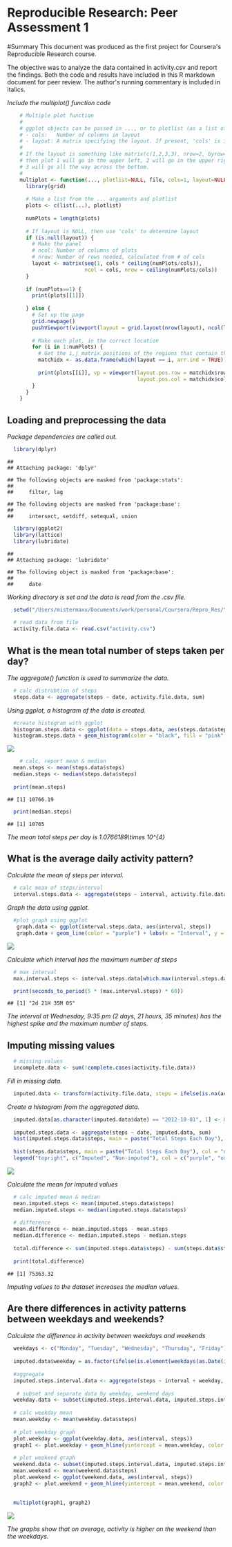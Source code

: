 # Reproducible Research: Peer Assessment 1
#Summary
This document was produced as the first project for Coursera's Reproducible Research course.

The objective was to analyze the data contained in activity.csv and report the findings. Both the code and results have included in this R markdown document for peer review. The author's running commentary is included in italics.

*Include the multiplot() function code*

```r
    # Multiple plot function
    #
    # ggplot objects can be passed in ..., or to plotlist (as a list of ggplot objects)
    # - cols:   Number of columns in layout
    # - layout: A matrix specifying the layout. If present, 'cols' is ignored.
    #
    # If the layout is something like matrix(c(1,2,3,3), nrow=2, byrow=TRUE),
    # then plot 1 will go in the upper left, 2 will go in the upper right, and
    # 3 will go all the way across the bottom.
    #
    multiplot <- function(..., plotlist=NULL, file, cols=1, layout=NULL) {
      library(grid)
      
      # Make a list from the ... arguments and plotlist
      plots <- c(list(...), plotlist)
      
      numPlots = length(plots)
      
      # If layout is NULL, then use 'cols' to determine layout
      if (is.null(layout)) {
        # Make the panel
        # ncol: Number of columns of plots
        # nrow: Number of rows needed, calculated from # of cols
        layout <- matrix(seq(1, cols * ceiling(numPlots/cols)),
                         ncol = cols, nrow = ceiling(numPlots/cols))
      }
      
      if (numPlots==1) {
        print(plots[[1]])
        
      } else {
        # Set up the page
        grid.newpage()
        pushViewport(viewport(layout = grid.layout(nrow(layout), ncol(layout))))
        
        # Make each plot, in the correct location
        for (i in 1:numPlots) {
          # Get the i,j matrix positions of the regions that contain this subplot
          matchidx <- as.data.frame(which(layout == i, arr.ind = TRUE))
          
          print(plots[[i]], vp = viewport(layout.pos.row = matchidx$row,
                                          layout.pos.col = matchidx$col))
        }
      }
    }
```

## Loading and preprocessing the data
*Package dependencies are called out.*

```r
  library(dplyr)
```

```
## 
## Attaching package: 'dplyr'
```

```
## The following objects are masked from 'package:stats':
## 
##     filter, lag
```

```
## The following objects are masked from 'package:base':
## 
##     intersect, setdiff, setequal, union
```

```r
  library(ggplot2)
  library(lattice)
  library(lubridate)
```

```
## 
## Attaching package: 'lubridate'
```

```
## The following object is masked from 'package:base':
## 
##     date
```

*Working directory is set and the data is read from the .csv file.*

```r
  setwd("/Users/mistermaxx/Documents/work/personal/Coursera/Repro_Res/")
  
  # read data from file
  activity.file.data <- read.csv("activity.csv")
```


## What is the mean total number of steps taken per day?
*The aggregate() function is used to summarize the data.*

```r
  # calc distrubtion of steps
  steps.data <- aggregate(steps ~ date, activity.file.data, sum)
```

*Using ggplot, a histogram of the data is created.*

```r
  #create histogram with ggplot
  histogram.steps.data <- ggplot(data = steps.data, aes(steps.data$steps)) 
  histogram.steps.data + geom_histogram(color = "black", fill = "pink", bins = 10, binwidth = 6000) + labs(x = "Steps", y = "Count", title = "Distribution: Total Steps")
```

![](unnamed-chunk-5-1.png)<!-- -->

```r
    # calc, report mean & median
  mean.steps <- mean(steps.data$steps)
  median.steps <- median(steps.data$steps)
  
  print(mean.steps)
```

```
## [1] 10766.19
```

```r
  print(median.steps)
```

```
## [1] 10765
```
*The mean total steps per day is 1.0766189\times 10^{4}*

## What is the average daily activity pattern?
*Calculate the mean of steps per interval.*

```r
  # calc mean of steps/interval
  interval.steps.data <- aggregate(steps ~ interval, activity.file.data, mean)
```

*Graph the data using ggplot.*

```r
  #plot graph using ggplot
   graph.data <- ggplot(interval.steps.data, aes(interval, steps))
   graph.data + geom_line(color = "purple") + labs(x = "Interval", y = "Steps", title = "Steps Per Interval")
```

![](PA1_template_files/figure-html/unnamed-chunk-7-1.png)<!-- -->

*Calculate which interval has the maximum number of steps*

```r
  # max interval
  max.interval.steps <- interval.steps.data[which.max(interval.steps.data$steps), 1]

  print(seconds_to_period(5 * (max.interval.steps) * 60))
```

```
## [1] "2d 21H 35M 0S"
```
*The interval at Wednesday, 9:35 pm (2 days, 21 hours, 35 minutes) has the highest spike and the maximum number of steps.*

## Imputing missing values


```r
  # missing values
  incomplete.data <- sum(!complete.cases(activity.file.data))
```

*Fill in missing data.*

```r
  imputed.data <- transform(activity.file.data, steps = ifelse(is.na(activity.file.data$steps), interval.steps.data$steps[match(activity.file.data$interval, interval.steps.data$interval)], activity.file.data$steps))
```

*Create a histogram from the aggregated data.*

```r
  imputed.data[as.character(imputed.data$date) == "2012-10-01", 1] <- 0
  
  imputed.steps.data <- aggregate(steps ~ date, imputed.data, sum)
  hist(imputed.steps.data$steps, main = paste("Total Steps Each Day"), col = "purple", xlab = "Number of Steps")
  
  hist(steps.data$steps, main = paste("Total Steps Each Day"), col = "orange", xlab = "Number of Steps", add = TRUE)
  legend("topright", c("Imputed", "Non-imputed"), col = c("purple", "orange"), lwd = 10)
```

![](PA1_template_files/figure-html/unnamed-chunk-11-1.png)<!-- -->

*Calculate the mean for imputed values*

```r
  # calc imputed mean & median
  mean.imputed.steps <- mean(imputed.steps.data$steps)
  median.imputed.steps <- median(imputed.steps.data$steps)
  
  # difference
  mean.difference <- mean.imputed.steps - mean.steps
  median.difference <- median.imputed.steps - median.steps
  
  total.difference <- sum(imputed.steps.data$steps) - sum(steps.data$steps)
  
  print(total.difference)
```

```
## [1] 75363.32
```

*Imputing values to the dataset increases the median values.*

## Are there differences in activity patterns between weekdays and weekends?
*Calculate the difference in activity between weekdays and weekends*

```r
  weekdays <- c("Monday", "Tuesday", "Wednesday", "Thursday", "Friday")
  
  imputed.data$weekday = as.factor(ifelse(is.element(weekdays(as.Date(imputed.data$date)), weekdays), "Weekday", "Weekend"))
  
  #aggregate
  imputed.steps.interval.data <- aggregate(steps ~ interval + weekday, imputed.data, mean)
  
   # subset and separate data by weekday, weekend days
  weekday.data <- subset(imputed.steps.interval.data, imputed.steps.interval.data$weekday == "Weekday")
  
  # calc weekday mean
  mean.weekday <- mean(weekday.data$steps)
  
  # plot weekday graph
  plot.weekday <- ggplot(weekday.data, aes(interval, steps))
  graph1 <- plot.weekday + geom_hline(yintercept = mean.weekday, color = "red") + geom_line(color = "turquoise2") + coord_cartesian(xlim = c(-0, 2500)) + labs(x = "Interval", y = "Steps", title = "Steps Per Interval: Weekdays")
  
  # plot weekend graph
  weekend.data <- subset(imputed.steps.interval.data, imputed.steps.interval.data$weekday == "Weekend")
  mean.weekend <- mean(weekend.data$steps)
  plot.weekend <- ggplot(weekend.data, aes(interval, steps))
  graph2 <- plot.weekend + geom_hline(yintercept = mean.weekend, color = "red") + geom_line(color = "maroon4") + coord_cartesian(xlim = c(-0, 2500)) + labs(x = "Interval", y = "Steps", title = "Steps Per Interval: Weekend")
  
  
  multiplot(graph1, graph2)
```

![](PA1_template_files/figure-html/unnamed-chunk-13-1.png)<!-- -->

*The graphs show that on average, activity is higher on the weekend than the weekdays.*
